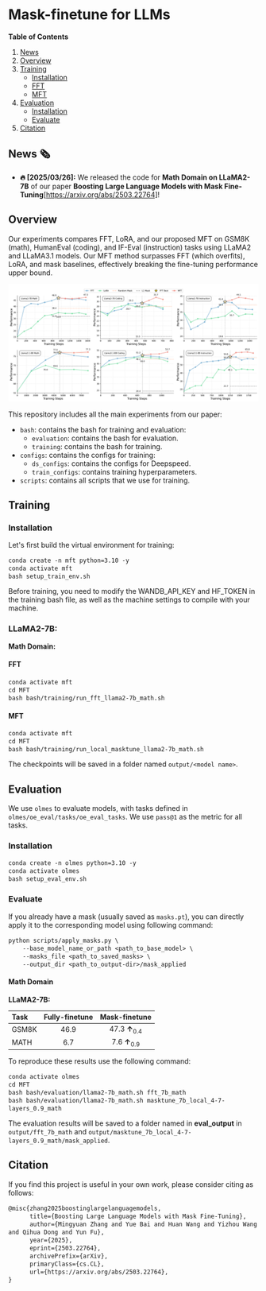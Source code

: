 # Mask-finetune for LLMs

**Table of Contents**

1. [News](#news-%EF%B8%8F)
2. [Overview](#overview)
3. [Training](#training)
    - [Installation](#installation)
    - [FFT](#fft)
    - [MFT](#mft)
4. [Evaluation](#evaluation)
    - [Installation](#installation-1)
    - [Evaluate](#evaluate)
5. [Citation](#citation)

## News 🗞️

* **🔥 [2025/03/26]:** We released the code for **Math Domain on LLaMA2-7B** of our paper **Boosting Large Language Models with Mask Fine-Tuning**[https://arxiv.org/abs/2503.22764]!

## Overview

Our experiments compares FFT, LoRA, and our proposed MFT on GSM8K (math), HumanEval (coding), and IF-Eval (instruction) tasks using LLaMA2 and LLaMA3.1 models. Our MFT method surpasses FFT (which overfits), LoRA, and mask baselines, effectively breaking the fine-tuning performance upper bound.

![Overview of MFT](assets/overview.png)

This repository includes all the main experiments from our paper:

- `bash`: contains the bash for training and evaluation:
    - `evaluation`: contains the bash for evaluation.
    - `training`: contains the bash for training.
- `configs`: contains the configs for training:
    - `ds_configs`: contains the configs for Deepspeed.
    - `train_configs`: contains training hyperparameters.
- `scripts`: contains all scripts that we use for training.

## Training

### Installation

Let's first build the virtual environment for training:

```shell
conda create -n mft python=3.10 -y
conda activate mft
bash setup_train_env.sh
```

Before training, you need to modify the WANDB_API_KEY and HF_TOKEN in the training bash file, as well as the machine settings to compile with your machine.

### LLaMA2-7B:

**Math Domain:**

#### FFT

```shell
conda activate mft
cd MFT
bash bash/training/run_fft_llama2-7b_math.sh
```

#### MFT

```shell
conda activate mft
cd MFT
bash bash/training/run_local_masktune_llama2-7b_math.sh
```

The checkpoints will be saved in a folder named `output/<model name>`.

## Evaluation

We use `olmes` to evaluate models, with tasks defined in `olmes/oe_eval/tasks/oe_eval_tasks`. We use `pass@1` as the metric for all tasks.

### Installation

```shell
conda create -n olmes python=3.10 -y
conda activate olmes
bash setup_eval_env.sh
```

### Evaluate

If you already have a mask (usually saved as `masks.pt`), you can directly apply it to the corresponding model using following command:

```shell
python scripts/apply_masks.py \
    --base_model_name_or_path <path_to_base_model> \
    --masks_file <path_to_saved_masks> \
    --output_dir <path_to_output-dir>/mask_applied
```

#### Math Domain

**LLaMA2-7B:**

| Task  | Fully-finetune | Mask-finetune                      |
|:------|:--------------:|:----------------------------------:|
| GSM8K | 46.9           | 47.3 <b>↑</b></span><sub>0.4</sub> |
| MATH  | 6.7            | 7.6 <b>↑</b></span><sub>0.9</sub>  |

To reproduce these results use the following command:

```shell
conda activate olmes
cd MFT
bash bash/evaluation/llama2-7b_math.sh fft_7b_math
bash bash/evaluation/llama2-7b_math.sh masktune_7b_local_4-7-layers_0.9_math
```

The evaluation results will be saved to a folder named in **eval_output** in `output/fft_7b_math` and `output/masktune_7b_local_4-7-layers_0.9_math/mask_applied`.

## Citation

If you find this project is useful in your own work, please consider citing as follows:

```
@misc{zhang2025boostinglargelanguagemodels,
      title={Boosting Large Language Models with Mask Fine-Tuning}, 
      author={Mingyuan Zhang and Yue Bai and Huan Wang and Yizhou Wang and Qihua Dong and Yun Fu},
      year={2025},
      eprint={2503.22764},
      archivePrefix={arXiv},
      primaryClass={cs.CL},
      url={https://arxiv.org/abs/2503.22764}, 
}
```